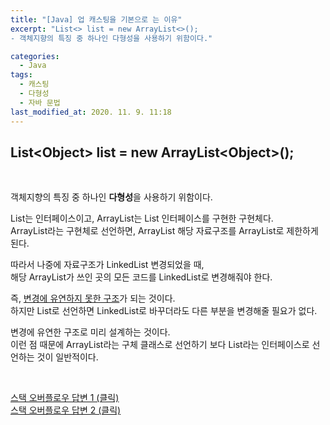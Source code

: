 ```yaml
---
title: "[Java] 업 캐스팅을 기본으로 는 이유"
excerpt: "List<> list = new ArrayList<>();  
- 객체지향의 특징 중 하나인 다형성을 사용하기 위함이다."

categories:
  - Java
tags:
  - 캐스팅
  - 다형성
  - 자바 문법
last_modified_at: 2020. 11. 9. 11:18
---
```



## List\<Object> list = new ArrayList\<Object>(); 
  
  <br/>
  
객체지향의 특징 중 하나인 **다형성**을 사용하기 위함이다.  
  
List는 인터페이스이고, ArrayList는 List 인터페이스를 구현한 구현체다.  
ArrayList라는 구현체로 선언하면, ArrayList 해당 자료구조를 ArrayList로 제한하게 된다.  
  
따라서 나중에 자료구조가 LinkedList 변경되었을 때,  
해당 ArrayList가 쓰인 곳의 모든 코드를 LinkedList로 변경해줘야 한다.  
  
즉, <U>변경에 유연하지 못한 구조</U>가 되는 것이다.  
하지만 List로 선언하면 LinkedList로 바꾸더라도 다른 부분을 변경해줄 필요가 없다.  
  
변경에 유연한 구조로 미리 설계하는 것이다.  
이런 점 때문에 ArrayList라는 구체 클래스로 선언하기 보다 List라는 인터페이스로 선언하는 것이 일반적이다.

<br/>

[<U>스택 오버플로우 답변 1 (클릭)</U>](https://stackoverflow.com/questions/12321177/arraylist-or-list-declaration-in-java)  
[<U>스택 오버플로우 답변 2 (클릭)</U>](https://stackoverflow.com/questions/9852831/polymorphism-why-use-list-list-new-arraylist-instead-of-arraylist-list-n)
